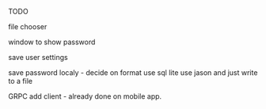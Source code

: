 TODO

file chooser

window to show password

save user settings

save password localy - decide on format
use sql lite
use jason and just write to a file


GRPC add client - already done on mobile app.